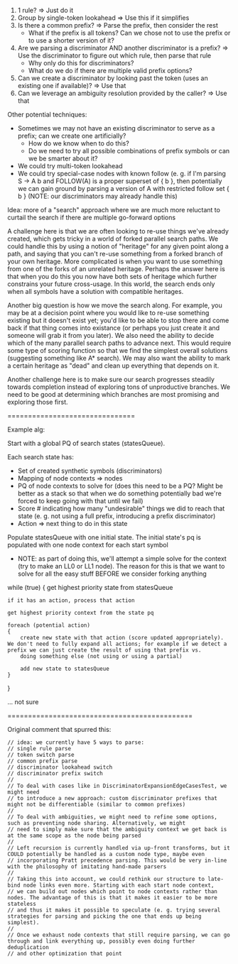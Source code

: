 1. 1 rule? => Just do it
2. Group by single-token lookahead => Use this if it simplifies
3. Is there a common prefix? => Parse the prefix, then consider the rest
	* What if the prefix is all tokens? Can we chose not to use the prefix or to use a shorter version of it?
4. Are we parsing a discriminator AND another discriminator is a prefix? => Use the discriminator to figure out which rule, then parse that rule
	* Why only do this for discriminators?
	* What do we do if there are multiple valid prefix options?
5. Can we create a discriminator by looking past the token (uses an existing one if available)? => Use that
6. Can we leverage an ambiguity resolution provided by the caller? => Use that

Other potential techniques:
* Sometimes we may not have an existing discriminator to serve as a prefix; can we create one artificially?
	* How do we know when to do this?
	* Do we need to try all possible combinations of prefix symbols or can we be smarter about it?
* We could try multi-token lookahead
* We could try special-case nodes with known follow (e. g. if I'm parsing S -> A b and FOLLOW(A) is a proper superset of { b }, then potentially we can gain ground by parsing a version of A with restricted follow set { b } (NOTE: our discriminators may already handle this)

Idea: more of a "search" approach where we are much more reluctant to curtail the search if there are multiple go-forward options

A challenge here is that we are often looking to re-use things we've already created, which gets tricky in a world of forked parallel search paths. We could handle this by using a notion of "heritage" for any given point along a path, and saying that you can't re-use something from a forked branch of your own heritage. More complicated is when you want to use something from one of the forks of an unrelated heritage. Perhaps the answer here is that when you do this you now have both sets of heritage which further constrains your future cross-usage. In this world, the search ends only when all symbols have a solution with compatible heritages.

Another big question is how we move the search along. For example, you may be at a decision point where you would like to re-use something existing but it doesn't exist yet; you'd like to be able to stop there and come back if that thing comes into existance (or perhaps you just create it and someone will grab it from you later). We also need the ability to decide which of the many parallel search paths to advance next. This would require some type of scoring function so that we find the simplest overall solutions (suggesting something like A* search). We may also want the ability to mark a certain heritage as "dead" and clean up everything that depends on it.

Another challenge here is to make sure our search progresses steadily towards completion instead of exploring tons of unproductive branches. We need to be good at determining which branches are most promising and exploring those first.

===============================

Example alg:

Start with a global PQ of search states (statesQueue).

Each search state has:
* Set of created synthetic symbols (discriminators)
* Mapping of node contexts => nodes
* PQ of node contexts to solve for (does this need to be a PQ? Might be better as a stack so that when we do something potentially bad we're forced to keep going with that until we fail)
* Score # indicating how many "undesirable" things we did to reach that state (e. g. not using a full prefix, introducing a prefix discriminator)
* Action => next thing to do in this state

Populate statesQueue with one initial state. The initial state's pq is populated with one node context for each start symbol
- NOTE: as part of doing this, we'll attempt a simple solve for the context (try to make an LL0 or LL1 node). The reason for this is that we want to solve for all the easy stuff BEFORE we consider forking anything

while (true)
{
	get highest priority state from statesQueue
		
	if it has an action, process that action
	
	get highest priority context from the state pq	
		
	foreach (potential action)
	{
		create new state with that action (score updated appropriately). We don't need to fully expand all actions; for example if we detect a prefix we can just create the result of using that prefix vs.
		doing something else (not using or using a partial)
		
		add new state to statesQueue
	}
}

... not sure

=============================================

Original comment that spurred this:

    // idea: we currently have 5 ways to parse:
    // single rule parse
    // token switch parse
    // common prefix parse
    // discriminator lookahead switch
    // discriminator prefix switch
    //
    // To deal with cases like in DiscriminatorExpansionEdgeCasesTest, we might need
    // to introduce a new approach: custom discriminator prefixes that might not be differentiable (similar to common prefixes)
    //
    // To deal with ambiguities, we might need to refine some options, such as preventing node sharing. Alternatively, we might
    // need to simply make sure that the ambiguity context we get back is at the same scope as the node being parsed
    //
    // Left recursion is currently handled via up-front transforms, but it COULD potentially be handled as a custom node type, maybe even
    // incorporating Pratt precedence parsing. This would be very in-line with the philosophy of imitating hand-made parsers
    //
    // Taking this into account, we could rethink our structure to late-bind node links even more. Starting with each start node context,
    // we can build out nodes which point to node contexts rather than nodes. The advantage of this is that it makes it easier to be more stateless
    // and thus it makes it possible to speculate (e. g. trying several strategies for parsing and picking the one that ends up being simplest).
    // 
    // Once we exhaust node contexts that still require parsing, we can go through and link everything up, possibly even doing further deduplication 
    // and other optimization that point